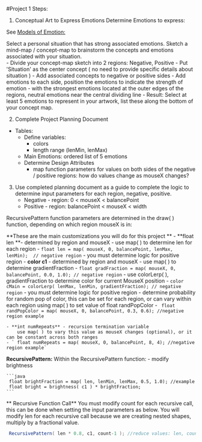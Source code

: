 #Project 1 Steps:

1.  Conceptual Art to Express Emotions
Determine Emotions to express:

See [Models of Emotion: ](/modeling-emotions.md) 

Select a personal situation that has strong associated emotions.  Sketch a mind-map / concept-map to brainstorm the concepts and emotions associated with your situation.  
    - Divide your concept-map sketch into 2 regions:  Negative, Positive
    - Put 'Situation' as the center concept ( no need to provide specific details about situation )
    - Add associated concepts to negative or positive sides
    - Add emotions to each side, position the emotions to indicate the strength of emotion - with the strongest emotions located at the outer edges of the regions, neutral emotions near the central dividing line 
    - Result:  Select at least 5 emotions to represent in your artwork, list these along the bottom of your concept map. 
    
2. Complete Project Planning Document 
 - Tables:
    - Define variables: 
        - colors 
        - length range (lenMin, lenMax)
    - Main Emotions: ordered list of 5 emotions
    - Determine Design Attributes
        - map function parameters for values on both sides of the negative / positive regions: how do values change as mouseX changes?
        
3.  Use completed planning document as a guide to complete the logic to determine input parameters for each region, negative, positive.  
    - Negative - region:  0 < mouseX < balancePoint
    - Positive - region: balancePoint < mouseX < width

RecursivePattern function parameters are determined in the draw( ) function, depending on which region mouseX is in: 

**These are the main customizations you will do for this project **
    - **float len **- determined by region and mouseX
        - use map( ) to determine len for each region
        - `float len = map( mouseX, 0, balancePoint, lenMax, lenMin);  // negative region`
         - you must determine logic for positive region
    - **color c1** - determined by region and mouseX
        - use map( ) to determine gradientFraction
        - `float gradFraction = map( mouseX, 0, balancePoint, 0.0, 1.0); // negative region`
        - use colorLerp( ), gradientFraction to determine color for current MouseX position
        - `color cMain = colorLerp( lenMax, lenMin, gradientFraction); // negative region`
         - you must determine logic for positive region
        - determine probability for random pop of color, this can be set for each region, or can vary within each region using map( ) to set value of float randPopColor
        - ` float randPopColor = map( mouseX, 0, balancePoint, 0.3, 0.6); //negative region example`
    
    - **int numRepeats** - recursion termination variable 
        use map( ) to vary this value as mouseX changes (optional), or it can be constant across both ranges
    - ` float numRepeats = map( mouseX, 0, balancePoint, 8, 4); //negative region example`

**RecursivePattern:**
     Within the RecursivePattern function:
     - modify brightness   
    
    ```java
     float brightFraction = map( len, lenMin, lenMax, 0.5, 1.0); //example
     float bright = brightness( c1 ) * brightFraction;
    ```
   ** Recursive Function Call**
   You must modify count for each recursive call, this can be done when setting the input parameters as below.
   You will modify len for each recursive call because we are creating nested shapes, multiply by a fractional value.
```java
 RecursivePattern( len * 0.8, c1, count-1 ); //reduce values: len, count

```

    
         
    


        